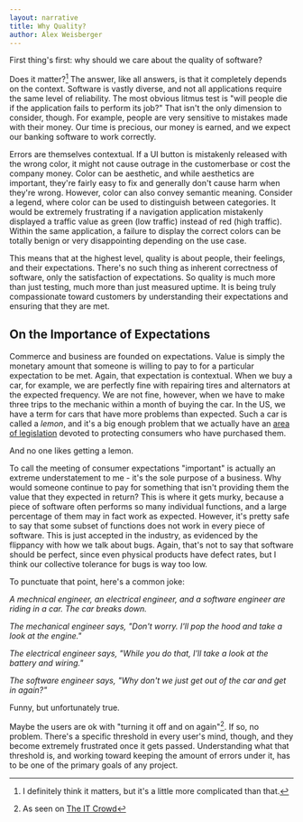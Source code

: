 ```yaml
---
layout: narrative
title: Why Quality?
author: Alex Weisberger
---
```


First thing's first: why should we care about the quality of software? 

Does it matter?[^fn1] The answer, like all answers, is that it completely depends on the context. Software is vastly diverse, and not all applications require the same level of reliability. The most obvious litmus test is "will people die if the application fails to perform its job?" That isn't the only dimension to consider, though. For example, people are very sensitive to mistakes made with their money. Our time is precious, our money is earned, and we expect our banking software to work correctly.

Errors are themselves contextual. If a UI button is mistakenly released with the wrong color, it might not cause outrage in the customerbase or cost the company money. Color can be aesthetic, and while aesthetics are important, they're fairly easy to fix and generally don't cause harm when they're wrong. However, color can also convey semantic meaning. Consider a legend, where color can be used to distinguish between categories. It would be extremely frustrating if a navigation application mistakenly displayed a traffic value as green (low traffic) instead of red (high traffic). Within the same application, a failure to display the correct colors can be totally benign or very disappointing depending on the use case.

This means that at the highest level, quality is about people, their feelings, and their expectations. There's no such thing as inherent correctness of software, only the satisfaction of expectations. So quality is much more than just testing, much more than just measured uptime. It is being truly compassionate toward customers by understanding their expectations and ensuring that they are met.

## On the Importance of Expectations

Commerce and business are founded on expectations. Value is simply the monetary amount that someone is willing to pay to for a particular expectation to be met. Again, that expectation is contextual. When we buy a car, for example, we are perfectly fine with repairing tires and alternators at the expected frequency. We are not fine, however, when we have to make three trips to the mechanic within a month of buying the car.  In the US, we have a term for cars that have more problems than expected. Such a car is called a _lemon_, and it's a big enough problem that we actually have an [area of legislation](https://en.wikipedia.org/wiki/Lemon_law) devoted to protecting consumers who have purchased them.

And no one likes getting a lemon.

To call the meeting of consumer expectations "important" is actually an extreme understatement to me - it's the sole purpose of a business. Why would someone continue to pay for something that isn't providing them the value that they expected in return? This is where it gets murky, because a piece of software often performs so many individual functions, and a large percentage of them may in fact work as expected. However, it's pretty safe to say that some subset of functions does not work in every piece of software. This is just accepted in the industry, as evidenced by the flippancy with how we talk about bugs. Again, that's not to say that software should be perfect, since even physical products have defect rates, but I think our collective tolerance for bugs is way too low.

To punctuate that point, here's a common joke:

_A mechnical engineer, an electrical engineer, and a software engineer are riding in a car. The car breaks down._

_The mechanical engineer says, "Don't worry. I'll pop the hood and take a look at the engine."_

_The electrical engineer says, "While you do that, I'll take a look at the battery and wiring."_

_The software engineer says, "Why don't we just get out of the car and get in again?"_

Funny, but unfortunately true.

Maybe the users are ok with "turning it off and on again"[^fn2]. If so, no problem. There's a specific threshold in every user's mind, though, and they become extremely frustrated once it gets passed. Understanding what that threshold is, and working toward keeping the amount of errors under it, has to be one of the primary goals of any project.

[^fn1]: I definitely think it matters, but it's a little more complicated than that.

[^fn2]: As seen on [The IT Crowd](https://www.youtube.com/watch?v=p85xwZ_OLX0)
